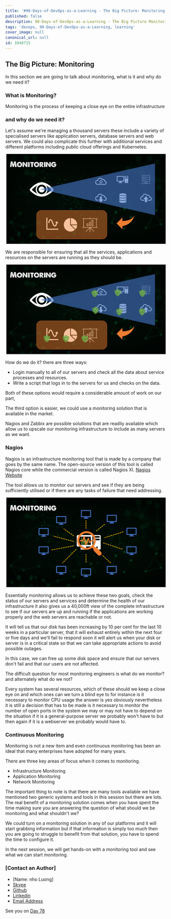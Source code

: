 ```yaml
---
title: '#90-Days-of-DevOps-as-a-Learning - The Big Picture: Monitoring - Day 77'
published: false
description: 90-Days-of-DevOps-as-a-Learning - The Big Picture Monitoring
tags: 'devops, 90-Days-of-DevOps-as-a-Learning, learning'
cover_image: null
canonical_url: null
id: 1048715
---
```


## The Big Picture: Monitoring

In this section we are going to talk about monitoring, what is it and why do we need it?

### What is Monitoring?

Monitoring is the process of keeping a close eye on the entire infrastructure

### and why do we need it?

Let's assume we're managing a thousand servers these include a variety of specialised servers like application servers, database servers and web servers. We could also complicate this further with additional services and different platforms including public cloud offerings and Kubernetes.

![](Images/Day77_Monitoring1.png)

We are responsible for ensuring that all the services, applications and resources on the servers are running as they should be.

![](Images/Day77_Monitoring2.png)

How do we do it? there are three ways:

- Login manually to all of our servers and check all the data about service processes and resources.
- Write a script that logs in to the servers for us and checks on the data.

Both of these options would require a considerable amount of work on our part,

The third option is easier, we could use a monitoring solution that is available in the market.

Nagios and Zabbix are possible solutions that are readily available which allow us to upscale our monitoring infrastructure to include as many servers as we want.

### Nagios

Nagios is an infrastructure monitoring tool that is made by a company that goes by the same name. The open-source version of this tool is called Nagios core while the commercial version is called Nagios XI. [Nagios Website](https://www.nagios.org/)

The tool allows us to monitor our servers and see if they are being sufficiently utilised or if there are any tasks of failure that need addressing.

![](Images/Day77_Monitoring3.png)

Essentially monitoring allows us to achieve these two goals, check the status of our servers and services and determine the health of our infrastructure it also gives us a 40,000ft view of the complete infrastructure to see if our servers are up and running if the applications are working properly and the web servers are reachable or not.

It will tell us that our disk has been increasing by 10 per cent for the last 10 weeks in a particular server, that it will exhaust entirely within the next four or five days and we'll fail to respond soon it will alert us when your disk or server is in a critical state so that we can take appropriate actions to avoid possible outages.

In this case, we can free up some disk space and ensure that our servers don't fail and that our users are not affected.

The difficult question for most monitoring engineers is what do we monitor? and alternately what do we not?

Every system has several resources, which of these should we keep a close eye on and which ones can we turn a blind eye to for instance is it necessary to monitor CPU usage the answer is yes obviously nevertheless it is still a decision that has to be made is it necessary to monitor the number of open ports in the system we may or may not have to depend on the situation if it is a general-purpose server we probably won't have to but then again if it is a webserver we probably would have to.

### Continuous Monitoring

Monitoring is not a new item and even continuous monitoring has been an ideal that many enterprises have adopted for many years.

There are three key areas of focus when it comes to monitoring.

- Infrastructure Monitoring
- Application Monitoring
- Network Monitoring

The important thing to note is that there are many tools available we have mentioned two generic systems and tools in this session but there are lots. The real benefit of a monitoring solution comes when you have spent the time making sure you are answering the question of what should we be monitoring and what shouldn't we?

We could turn on a monitoring solution in any of our platforms and it will start grabbing information but if that information is simply too much then you are going to struggle to benefit from that solution, you have to spend the time to configure it.

In the next session, we will get hands-on with a monitoring tool and see what we can start monitoring.

### [Contact an Author]
* [Name: nho Luong]
* [Skype](luongutnho_skype)
* [Github](https://github.com/nholuongut/)
* [Linkedin](https://www.linkedin.com/in/nholuong/)
* [Email Address](luongutnho@hotmail.com)

See you on [Day 78](day78.md)
